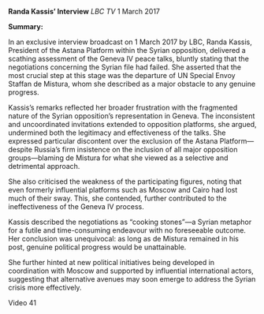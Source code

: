 **Randa Kassis’ Interview** _LBC TV_ 1 March 2017

**Summary:**

In an exclusive interview broadcast on 1 March 2017 by LBC, Randa Kassis, President of the Astana Platform within the Syrian opposition, delivered a scathing assessment of the Geneva IV peace talks, bluntly stating that the negotiations concerning the Syrian file had failed. She asserted that the most crucial step at this stage was the departure of UN Special Envoy Staffan de Mistura, whom she described as a major obstacle to any genuine progress.

Kassis’s remarks reflected her broader frustration with the fragmented nature of the Syrian opposition’s representation in Geneva. The inconsistent and uncoordinated invitations extended to opposition platforms, she argued, undermined both the legitimacy and effectiveness of the talks. She expressed particular discontent over the exclusion of the Astana Platform—despite Russia’s firm insistence on the inclusion of all major opposition groups—blaming de Mistura for what she viewed as a selective and detrimental approach.

She also criticised the weakness of the participating figures, noting that even formerly influential platforms such as Moscow and Cairo had lost much of their sway. This, she contended, further contributed to the ineffectiveness of the Geneva IV process.

Kassis described the negotiations as “cooking stones”—a Syrian metaphor for a futile and time-consuming endeavour with no foreseeable outcome. Her conclusion was unequivocal: as long as de Mistura remained in his post, genuine political progress would be unattainable.

She further hinted at new political initiatives being developed in coordination with Moscow and supported by influential international actors, suggesting that alternative avenues may soon emerge to address the Syrian crisis more effectively.

Video 41